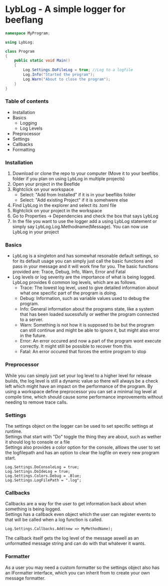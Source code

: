 # LybLog - A simple logger for beeflang

```cs
namespace MyProgram;

using LybLog;

class Program
{
	public static void Main()
	{
		Log.Settings.DoFileLog = true; //Log to a logfile
		Log.Info("Started the program");
		Log.Warn("About to close the program");
	}
}
```

### Table of contents
- Installation
- Basics
  - Logging
  - Log Levels
- Preprocessor
- Settings
- Callbacks
- Formatting

### Installation
1. Download or clone the repo to your computer (Move it to your beeflibs folder if you plan on using LybLog in multiple projects)
2. Open your project in the BeefIde
3. Rightclick on your workspace
   - Select: "Add from Installed" if it is in your beeflibs folder
   - Select: "Add existing Project" if it is somehwere else
4. Find LybLog in the explorer and select its .toml file
5. Rightclick on your project in the workspace
6. Go to Properties -> Dependencies and check the box that says LybLog
7. In the file you want to use the logger add a using LybLog statement or simply say LybLog.Log.Methodname(Message). You can now use LybLog in your project

### Basics
- LybLog is a singleton and has somewhat resonable default settings, so for its default usage you can simply just call the basic functions and pass in your message and it will work fine for you. The basic functions provided are: Trace, Debug, Info, Warn, Error and Fatal
- Log levels or log severity are the importance of what is being logged. LybLog provides 6 common log levels, which are as follows.
  - Trace: The lowest log level, used to give detailed information about what one specific part of the program is doing.
  - Debug: Information, such as variable values used to debug the program.
  - Info: General information about the programs state, like a system that has been loaded sucessfully or wether the program connected to a server.
  - Warn: Something is not how it is supposed to be but the program can still continue and might be able to ignore it, but might also error in the future.
  - Error: An error occured and now a part of the program wont execute correctly. It might still be possible to recover from this.
  - Fatal: An error occured that forces the entire program to stop
  
### Preprocessor
While you can simply just set your log level to a higher level for release builds, the log level is still a dynamic value so there will always be a check left which might have an impact on the performance of the program. By using a workspace define preprocessor you can set a minimal log level at compile time, which should cause some performance improvements without needing to remove trace calls.

### Settings
The settings object on the logger can be used to set specific settings at runtime.  
Settings that start with "Do" toggle the thing they are about, such as wether it should log to console or a file  
Settings also provides a color option for the console, alllows the user to set the logfilepath and has an option to clear the logfile on every new program start.
```
Log.Settings.DoConsoleLog = true;
Log.Settings.DoIdeLog = true;
Log.Settings.Colors.Debug = .Blue;
Log.Settings.LogFilePath = ".log";
```
### Callbacks 
Callbacks are a way for the user to get information back about when something is being logged.  
Settings has a callback even object which the user can register events to that will be called when a log function is called.
```
Log.Settings.Callbacks.Add(new => MyMethodName);
```
The callback itself gets the log level of the message aswell as an unformatted message string and can do with that whatever it wants.

### Formatter
As a user you may need a custom formatter so the settings object also has an IFormatter interface, which you can inherit from to create your own message formatter.